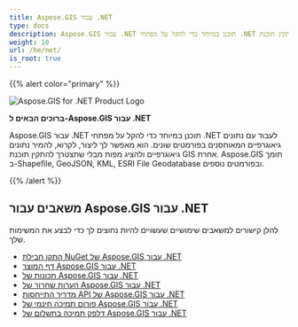 ```yaml
---
title: Aspose.GIS עבור .NET
type: docs
description: Aspose.GIS עבור .NET תוכנן במיוחד כדי להקל על מפתחי .NET לעבוד עם נתונים גיאוגרפיים המאוחסנים בפורמטים שונים. הוא מאפשר לך ליצור, לקרוא, להמיר נתונים גיאוגרפיים ולהציג מפות מבלי שתצטרך להתקין תוכנת GIS אחרת.
weight: 10
url: /he/net/
is_root: true
---
```


{{% alert color="primary" %}}

![Aspose.GIS for .NET Product Logo](home_1.png)

**ברוכים הבאים ל-Aspose.GIS עבור .NET**

Aspose.GIS עבור .NET תוכנן במיוחד כדי להקל על מפתחי .NET לעבוד עם נתונים גיאוגרפיים המאוחסנים בפורמטים שונים. הוא מאפשר לך ליצור, לקרוא, להמיר נתונים גיאוגרפיים ולהציג מפות מבלי שתצטרך להתקין תוכנת GIS אחרת. Aspose.GIS תומך ב-Shapefile, GeoJSON, KML, ESRI File Geodatabase ובפורמטים נוספים.

{{% /alert %}}

## **משאבים עבור Aspose.GIS עבור .NET**

להלן קישורים למשאבים שימושיים שעשויים להיות נחוצים לך כדי לבצע את המשימות שלך.

- [התקן חבילת NuGet של Aspose.GIS עבור .NET](https://www.nuget.org/packages/Aspose.GIS/)
- [דף המוצר Aspose.GIS עבור .NET](https://products.aspose.com/gis/net/)
- [תכונות של Aspose.GIS עבור .NET](/gis/net/features/)
- [הערות שחרור של Aspose.GIS עבור .NET](https://releases.aspose.com/gis/net/release-notes/)
- [מדריך התייחסות API של Aspose.GIS עבור .NET](https://reference.aspose.com/gis/net)
- [פורום תמיכה חינמי של Aspose.GIS עבור .NET](https://forum.aspose.com/c/gis/33)
- [דלפק תמיכה בתשלום של Aspose.GIS עבור .NET](https://helpdesk.aspose.com/)
